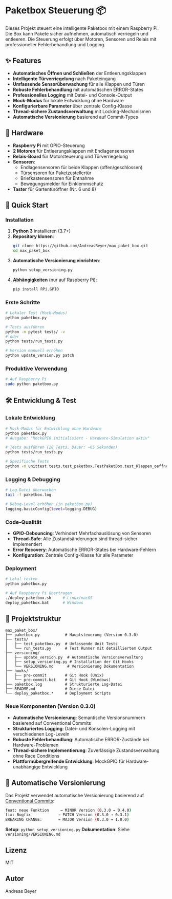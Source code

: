 # Paketbox Steuerung 📦

Dieses Projekt steuert eine intelligente Paketbox mit einem Raspberry Pi. Die Box kann Pakete sicher aufnehmen, automatisch verriegeln und entleeren. Die Steuerung erfolgt über Motoren, Sensoren und Relais mit professioneller Fehlerbehandlung und Logging.

## ✨ Features
- **Automatisches Öffnen und Schließen** der Entleerungsklappen
- **Intelligente Türverriegelung** nach Paketeingang
- **Umfassende Sensorüberwachung** für alle Klappen und Türen
- **Robuste Fehlerbehandlung** mit automatischen ERROR-States
- **Professionelles Logging** mit Datei- und Console-Output
- **Mock-Modus** für lokale Entwicklung ohne Hardware
- **Konfigurierbare Parameter** über zentrale Config-Klasse
- **Thread-sichere Zustandsverwaltung** mit Locking-Mechanismen
- **Automatische Versionierung** basierend auf Commit-Types

## 🔧 Hardware
- **Raspberry Pi** mit GPIO-Steuerung
- **2 Motoren** für Entleerungsklappen mit Endlagensensoren
- **Relais-Board** für Motorsteuerung und Türverriegelung
- **Sensoren**:
  - Endlagensensoren für beide Klappen (offen/geschlossen)
  - Türsensoren für Paketzustellertür
  - Briefkastensensoren für Entnahme
  - Bewegungsmelder für Einklemmschutz
- **Taster** für Gartentüröffner (Nr. 6 und 8)

## 🚀 Quick Start

### Installation
1. **Python 3** installieren (3.7+)
2. **Repository klonen**:
   ```bash
   git clone https://github.com/AndreasBeyer/max_paket_box.git
   cd max_paket_box
   ```
3. **Automatische Versionierung einrichten**:
   ```bash
   python setup_versioning.py
   ```
4. **Abhängigkeiten** (nur auf Raspberry Pi):
   ```bash
   pip install RPi.GPIO
   ```

### Erste Schritte
```bash
# Lokaler Test (Mock-Modus)
python paketbox.py

# Tests ausführen
python -m pytest tests/ -v
# oder
python tests/run_tests.py

# Version manuell erhöhen
python update_version.py patch
```

### Produktive Verwendung
```bash
# Auf Raspberry Pi
sudo python paketbox.py
```

## 🛠️ Entwicklung & Test

### Lokale Entwicklung
```bash
# Mock-Modus für Entwicklung ohne Hardware
python paketbox.py
# Ausgabe: "MockGPIO initialisiert - Hardware-Simulation aktiv"

# Tests ausführen (28 Tests, Dauer: ~65 Sekunden)
python tests/run_tests.py

# Spezifische Tests
python -m unittest tests.test_paketbox.TestPaketBox.test_Klappen_oeffnen_success -v
```

### Logging & Debugging
```bash
# Log-Datei überwachen
tail -f paketbox.log

# Debug-Level erhöhen (in paketbox.py)
logging.basicConfig(level=logging.DEBUG)
```

### Code-Qualität
- **GPIO-Debouncing**: Verhindert Mehrfachauslösung von Sensoren
- **Thread-Safe**: Alle Zustandsänderungen sind thread-sicher implementiert
- **Error Recovery**: Automatische ERROR-States bei Hardware-Fehlern
- **Konfiguration**: Zentrale Config-Klasse für alle Parameter

### Deployment
```bash
# Lokal testen
python paketbox.py

# Auf Raspberry Pi übertragen
./deploy_paketbox.sh     # Linux/macOS
deploy_paketbox.bat      # Windows
```

## 📁 Projektstruktur

```
max_paket_box/
├── paketbox.py           # Hauptsteuerung (Version 0.3.0)
├── tests/
│   ├── test_paketbox.py  # Umfassende Unit Tests
│   └── run_tests.py      # Test Runner mit detailliertem Output
├── versioning/
│   ├── update_version.py  # Automatische Versionsverwaltung
│   ├── setup_versioning.py # Installation der Git Hooks
│   └── VERSIONING.md      # Versionierung Dokumentation
├── hooks/
│   ├── pre-commit        # Git Hook (Unix)
│   └── pre-commit.bat    # Git Hook (Windows)
├── paketbox.log          # Strukturierte Log-Datei
├── README.md             # Diese Datei
└── deploy_paketbox.*     # Deployment Scripts
```

### Neue Komponenten (Version 0.3.0)
- **Automatische Versionierung**: Semantische Versionsnummern basierend auf Conventional Commits
- **Strukturiertes Logging**: Datei- und Konsolen-Logging mit verschiedenen Log-Leveln
- **Robuste Fehlerbehandlung**: Automatische ERROR-Zustände bei Hardware-Problemen
- **Thread-sichere Implementierung**: Zuverlässige Zustandsverwaltung ohne Race Conditions
- **Plattformübergreifende Entwicklung**: MockGPIO für Hardware-unabhängige Entwicklung

## 🔄 Automatische Versionierung

Das Projekt verwendet automatische Versionierung basierend auf [Conventional Commits](https://www.conventionalcommits.org/):

```bash
feat: neue Funktion     → MINOR Version (0.3.0 → 0.4.0)
fix: Bugfix            → PATCH Version (0.3.0 → 0.3.1)  
BREAKING CHANGE:       → MAJOR Version (0.3.0 → 1.0.0)
```

**Setup**: `python setup_versioning.py`
**Dokumentation**: Siehe `versioning/VERSIONING.md`

## Lizenz
MIT

## Autor
Andreas Beyer
